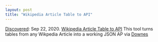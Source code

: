 ```yaml
---
layout: post
title: "Wikipedia Article Table to API"
---
```

[Discovered](http://rolandtanglao.com/2020/07/29/p1-blogthis-checkvist-list-links-to-blog/): Sep 22, 2020. [Wikipedia Article Table to API](https://sheet2api.com/tools/wiki-api/) This tool turns tables from any Wikpedia Article into a working JSON AP via [Downes](https://www.downes.ca/post/71395)
